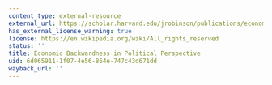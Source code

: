 ```yaml
---
content_type: external-resource
external_url: https://scholar.harvard.edu/jrobinson/publications/economic-backwardness-political-perspective
has_external_license_warning: true
license: https://en.wikipedia.org/wiki/All_rights_reserved
status: ''
title: Economic Backwardness in Political Perspective
uid: 6d065911-1f07-4e56-864e-747c43d671dd
wayback_url: ''
---
```

